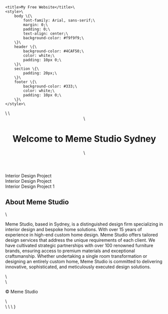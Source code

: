     <title>My Free Website</title>\
    <style>\
        body \{\
            font-family: Arial, sans-serif;\
            margin: 0;\
            padding: 0;\
            text-align: center;\
            background-color: #f9f9f9;\
        \}\
        header \{\
            background-color: #4CAF50;\
            color: white;\
            padding: 10px 0;\
        \}\
        section \{\
            padding: 20px;\
        \}\
        footer \{\
            background-color: #333;\
            color: white;\
            padding: 10px 0;\
        \}\
    </style>\
</head>\
<body>\
    <header>\
        <h1>Welcome to Meme Studio Sydney</h1>\
    </header>Interior Design Project 
    <section>Interior Design Project 
    </section>Interior Design Project 1        
        <h2>About Meme Studio</h2>\
        <p>Meme Studio, based in Sydney, is a distinguished design firm specializing in interior design and bespoke home solutions. With over 15 years of experience in high-end custom home design. Meme Studio offers tailored design services that address the unique requirements of each client. We have cultivated strategic partnerships with over 100 renowned furniture brands, ensuring access to premium materials and exceptional craftsmanship. Whether undertaking a single room transformation or designing an entirely custom home, Meme Studio is committed to delivering innovative, sophisticated, and meticulously executed design solutions.</p>\
    </section>
    <footer>\
        <p>&copy; Meme Studio</p>\
    </footer>\
</body>\
</html>\
}
